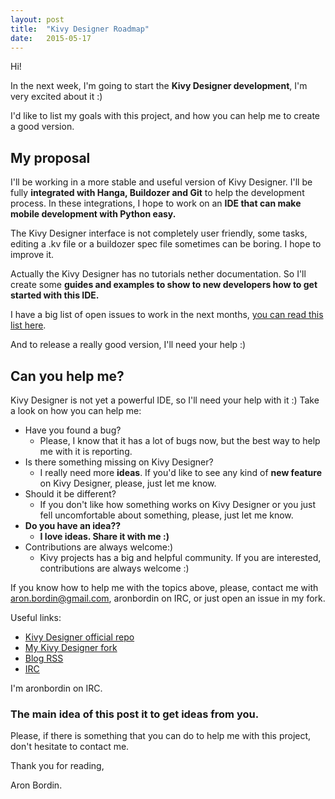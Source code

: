 ```yaml
---
layout: post
title:  "Kivy Designer Roadmap"
date:   2015-05-17
---
```


Hi!

In the next week, I'm going to start the **Kivy Designer development**, I'm very excited about it :)

I'd like to list my goals with this project, and how you can help me to create a good version. 

## My proposal

I'll be working in a more stable and useful version of Kivy Designer. I'll be fully **integrated with Hanga, Buildozer and Git** to help the development process. In these integrations, I hope to work on an **IDE that can make mobile development with Python easy.**

The Kivy Designer interface is not completely user friendly, some tasks, editing a .kv file or a buildozer spec file sometimes can be boring. I hope to improve it.


Actually the Kivy Designer has no tutorials nether documentation. So I'll create some **guides and examples to show to new developers how to get started with this IDE.**

I have a big list of open issues to work in the next months, [you can read this list here](https://github.com/aron-bordin/kivy-designer/issues).

And to release a really good version, I'll need your help :)

## Can you help me?

Kivy Designer is not yet a powerful IDE, so I'll need your help with it :)
Take a look on how you can help me:

* Have you found a bug? 
	* Please, I know that it has a lot of bugs now, but the best way to help me with it is reporting.
* Is there something missing on Kivy Designer?
	* I really need more **ideas**. If you'd like to see any kind of **new feature** on Kivy Designer, please, just let me know.
* Should it be different?
	* If you don't like how something works on Kivy Designer or you just fell uncomfortable about something, please, just let me know.
* **Do you have an idea??**
	* **I love ideas. Share it with me :)**
* Contributions are always welcome:)
	* Kivy projects has a big and helpful community. If you are interested, contributions are always welcome :)


If you know how to help me with the topics above, please, contact me with aron.bordin@gmail.com, aronbordin on IRC, or just open an issue in my fork.


Useful links:

* [Kivy Designer official repo](https://github.com/kivy/kivy-designer)
* [My Kivy Designer fork](https://github.com/aron-bordin/kivy-designer)
* [Blog RSS](http://aron-bordin.github.io/kivy-designer/feed.xml)
* [IRC](http://kivy.org/docs/contact.html#irc)

I'm aronbordin on IRC.


### The main idea of this post it to get ideas from you.

Please, if there is something that you can do to help me with this project, don't hesitate to contact me.



Thank you for reading,


Aron Bordin.